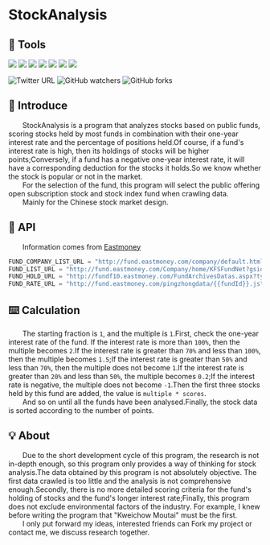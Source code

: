# StockAnalysis



## 🔨 Tools

![](https://img.shields.io/badge/StockAnalysis-v1.0-brightgreen?style=flat-square) ![](https://img.shields.io/badge/Python-v3.8-blue?style=flat-square&logo=python&logoColor=white) ![](https://img.shields.io/pypi/v/PyMySQL?color=blue&label=PyMySQL&logo=python&logoColor=white&style=flat-square) ![](https://img.shields.io/pypi/v/xlwt?color=blue&label=xlwt&logo=python&logoColor=white&style=flat-square) ![](https://img.shields.io/pypi/v/xlrd?color=blue&label=xlrd&logo=python&logoColor=white&style=flat-square) ![](https://img.shields.io/pypi/v/beautifulsoup4?color=blue&label=bs4&logo=python&logoColor=white&style=flat-square) ![](https://img.shields.io/pypi/v/requests?color=blue&label=requests&logo=python&logoColor=white&style=flat-square)



![Twitter URL](https://img.shields.io/twitter/url?color=blue&label=Twitter&logo=twitter&logoColor=white&style=flat-square&url=https%3A%2F%2Ftwitter.com%2FMr_LiuYC) ![GitHub watchers](https://img.shields.io/github/watchers/LegendLiuYC/StockAnalysis?style=flat-square) ![GitHub forks](https://img.shields.io/github/forks/LegendLiuYC/StockAnalysis?style=flat-square)



##  🧷 Introduce

&emsp;&emsp;StockAnalysis is a program that analyzes stocks based on public funds, scoring stocks held by most funds in combination with their one-year interest rate and the percentage of positions held.Of course, if a fund's interest rate is high, then its holdings of stocks will be higher points;Conversely, if a fund has a negative one-year interest rate, it will have a corresponding deduction for the stocks it holds.So we know whether the stock is popular or not in the market.  
&emsp;&emsp;For the selection of the fund, this program will select the public offering open subscription stock and stock index fund when crawling data.  
&emsp;&emsp;Mainly for the Chinese stock market design. 




## 🎯 API

&emsp;&emsp;Information comes from [Eastmoney](https://fund.eastmoney.com)

```python
FUND_COMPANY_LIST_URL = "http://fund.eastmoney.com/company/default.html"
FUND_LIST_URL = "http://fund.eastmoney.com/Company/home/KFSFundNet?gsid={{companyId}}"
FUND_HOLD_URL = "http://fundf10.eastmoney.com/FundArchivesDatas.aspx?type=jjcc&code={{fundId}}&topline={{DisplayTopItems}}&year=&month="
FUND_RATE_URL = "http://fund.eastmoney.com/pingzhongdata/{{fundId}}.js"
```



## ⌨️ Calculation

&emsp;&emsp;The starting fraction is `1`, and the multiple is `1`.First, check the one-year interest rate of the fund. If the interest rate is more than `100%`, then the multiple becomes `2`.If the interest rate is greater than `70%` and less than `100%`, then the multiple becomes `1.5`;If the interest rate is greater than `50%` and less than `70%`, then the multiple does not become `1`.If the interest rate is greater than `20%` and less than `50%`, the multiple becomes `0.2`;If the interest rate is negative, the multiple does not become `-1`.Then the first three stocks held by this fund are added, the value is `multiple * scores`.  
&emsp;&emsp;And so on until all the funds have been analysed.Finally, the stock data is sorted according to the number of points.



## 💡 About

&emsp;&emsp;Due to the short development cycle of this program, the research is not in-depth enough, so this program only provides a way of thinking for stock analysis.The data obtained by this program is not absolutely objective. The first data crawled is too little and the analysis is not comprehensive enough.Secondly, there is no more detailed scoring criteria for the fund's holding of stocks and the fund's longer interest rate;Finally, this program does not exclude environmental factors of the industry. For example, I knew before writing the program that "Kweichow Moutai" must be the first.  
&emsp;&emsp;I only put forward my ideas, interested friends can Fork my project or contact me, we discuss research together.


